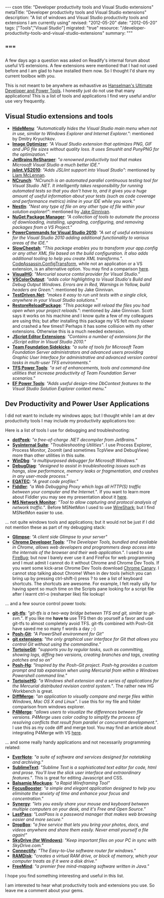--- cson
title: "Developer productivity tools and Visual Studio extensions"
metaTitle: "Developer productivity tools and Visual Studio extensions"
description: "A list of windows and Visual Studio productivity tools and extensions I am currently using"
revised: "2012-05-20"
date: "2012-05-20"
tags: ["Tools","Visual Studio"]
migrated: "true"
resource: "/developer-productivity-tools-and-visual-studio-extensions"
summary: """

"""
---
A few days ago a question was asked on Readify's internal forum about useful VS extensions. A few extensions were mentioned that I had not used before and I am glad to have installed them now. So I thought I'd share my current toolbox with you.

This is not meant to be anywhere as exhaustive as [Hanselman's Ultimate Developer and Power Tools][1]. I honestly just do not use that many applications! This is a list of tools and applications I find very useful and/or use very frequently.

## Visual Studio extensions and tools
 - **[HideMenu][2]**: *"Automatically hides the Visual Studio main menu when not in use, similar to Windows Explorer and Internet Explorer."*: mentioned by Dmitry Kryuchkov.
 - **[Image Optimizer][3]**: *"A Visual Studio extension that optimizes PNG, GIF and JPG file sizes without quality loss. It uses SmushIt and PunyPNG for the optimization."*
 - **[JetBrains ReSharper][4]**: *"a renowned productivity tool that makes Microsoft Visual Studio a much better IDE."*
 - **[jslint.VS2010][5]**: *"Adds JSLlint support into Visual Studio"*: mentioned by [Liam McLennan][6].
 - **[NCrunch][7]**: *"NCrunch is an automated parallel continuous testing tool for Visual Studio .NET. It intelligently takes responsibility for running automated tests so that you don't have to, and it gives you a huge amount of useful information about your tests (such as code coverage and performance metrics) inline in your IDE while you work."*
 - **[NestIn][8]**: *"Nest any type of file on any other type of file within your solution explorer!"*: mentioned by [Jake Ginnivan][9].
 - **[NuGet Package Manager][10]**: *"A collection of tools to automate the process of downloading, installing, upgrading, configuring, and removing packages from a VS Project."*
 - **[PowerCommands for Visual Studio 2010][11]**: *"A set of useful extensions for the Visual Studio 2010 adding additional functionality to various areas of the IDE."*
 - **[SlowCheetah][12]**: *"This package enables you to transform your app.config or any other XML file based on the build configuration. It also adds additional tooling to help you create XML transforms."*. [CodeAssassin.ConfigTransform][13], while not an application or a VS extension, is an alternative option. You may find a comparison [here][14].
 - **[VisualHG][15]**: *"Mercurial source contol provider for Visual Studio."*
 - **[VSColorOutput][16]**: *"adds color highlighting to Visual Studio's Build and Debug Output Windows. Errors are in Red, Warnings in Yellow, build headers are Green."*: mentioned by Jake Ginnivan.
 - **[TestDriven.Net][17]**: *"makes it easy to run unit tests with a single click, anywhere in your Visual Studio solutions."*
 - **[RestoreReloadPackage][18]**: *"This package will reload the files you had open when your project reloads."*: mentioned by Jake Ginnivan. Scott says it works on his machine and I know quite a few of my colleagues are using this; but after installing this package my VS felt much slower and crashed a few times!! Perhaps it has some collision with my other extensions. Otherwise this is a much needed extension.
 - **[JScript Editor Extensions][19]**: *"Contains a number of extensions for the JScript editor in Visual Studio 2010."*
 - **[Team Foundation Sidekicks][20]**: *"a suite of tools for Microsoft Team Foundation Server administrators and advanced users providing Graphic User Interface for administrative and advanced version control tasks in multi-user TFS environments."*
 - **[TFS Power Tools][21]**: *"a set of enhancements, tools and command-line utilities that increase productivity of Team Foundation Server scenarios."*
 - **[EF Power Tools][22]**: *"Adds useful design-time DbContext features to the Visual Studio Solution Explorer context menu."*

## Dev Productivity and Power User Applications
I did not want to include my windows apps; but I thought while I am at dev productivity tools I may include my productivity applications too:

Here is a list of tools I use for debugging and troubleshooting:

 - **[dotPeek][23]**: *"a free-of-charge .NET decompiler from JetBrains."*
 - **[SysInternal Suite][24]**: *"Troubleshooting Utilities"*. I use Process Explorer, Process Monitor, ZoomIt (and sometimes TcpView and DebugView) more than other utilities in this suite.
 - **[WinDbg][25]**: *"a multipurposed debugger for Microsoft Windows."*
 - **[DebugDiag][26]**: *"designed to assist in troubleshooting issues such as hangs, slow performance, memory leaks or fragmentation, and crashes in any user-mode process."*
 - **[EQATEC][27]**: *"A great code profiler."*
 - **[Fiddler][28]**: *"a Web Debugging Proxy which logs all HTTP(S) traffic between your computer and the Internet."*. If you want to learn more about Fiddler you may see my presentation about it [here][29].
 - **[MS Network Monitor][30]**: *"Tool to allow capturing and protocol analysis of network traffic."*. Before MSNetMon I used to use [WireShark][31]; but I find MSNetMon easier to use.

... not quite windows tools and applications; but it would not be just if I did not mention these as part of my debugging stack:

 - **[Glimpse][32]**: *"A client side Glimpse to your server"*
 - **[Chrome Developer Tools][33]**: *"The Developer Tools, bundled and available in Chrome, allows web developers and programmers deep access into the internals of the browser and their web application."*. I used to use [FireBug][34]; but now I barely ever use it and FireFox for web programming and I must admit I cannot do it without Chrome and Chrome Dev Tools. If you want some kick-arse Chrome Dev Tools download [Chrome Canary][35]. I cannot stop talking about Chrome! When in dev tools (which you can bring up by pressing ctrl-shift-i) press ? to see a list of keyboard shortcuts. The shortcuts are awesome. For example, I felt really silly for having spent so much time on the Scripts pane looking for a script file after I learnt ctrl-o (resharper like) file lookup!

... and a few source control power tools: 

 - **[git-tfs][38]**: *"git-tfs is a two-way bridge between TFS and git, similar to git-svn."*. If you like me **have to** use TFS then do yourself a favor and use git-tfs to almost completely avoid TFS. git-tfs combined with Posh-Git have saved me so many f words a day ;-)
 - **[Posh-Git][36]**: *"A PowerShell environment for Git"*
 - **[git extensions][37]**: *"the only graphical user interface for Git that allows you control Git without using the commandline."*
 - **[TortoiseGit][39]**: *"supports you by regular tasks, such as committing, showing logs, diffing two versions, creating branches and tags, creating patches and so on"*
 - **[Posh-Hg][40]**: *"Inspired by the Posh-Git project. Posh-hg provides a custom prompt and tab expansion when using Mercurial from within a Windows Powershell command line."*
 - **[TortoiseHG][41]**: *"a Windows shell extension and a series of applications for the Mercurial distributed revision control system."*. The rather new HG Workbench is great.
 - **[DiffMerge][42]**: *"an application to visually compare and merge files within Windows, Mac OS X and Linux"*. I use this for my file and folder comparison from windows explorer.
 - **[P4Merge][43]**: *"allows users to visualize the differences between file versions. P4Merge uses color coding to simplify the process of resolving conflicts that result from parallel or concurrent development."*. I use this as my code diff and merge tool. You may find an article about integrating P4Merge with VS [here][44].

... and some really handy applications and not necessarily programming related:

 - **[EverNote][45]**: *"a suite of software and services designed for notetaking and archiving."*
 - **[SublimeText][46]**: *"Sublime Text is a sophisticated text editor for code, html and prose. You'll love the slick user interface and extraordinary features."*. This is great for editing Javascript and CSS.
 - **[Balsamiq Mockups][47]**: *"a Rapid Wireframing Tool"*
 - **[FocusBooster][48]**: *"a simple and elegant application designed
to help you eliminate the anxiety of time and enhance your focus and concentration."*
 - **[Synergy][49]**: *"lets you easily share your mouse and keyboard between multiple computers on your desk, and it's Free and Open Source."*
 - **[LastPass][50]**: *"LastPass is a password manager that makes web browsing easier and more secure."*
 - **[DropBox][51]**: *"a free service that lets you bring your photos, docs, and videos anywhere and share them easily. Never email yourself a file again!"*
 - **[SkyDrive (for Windows)][52]**: *"Keep important files on your PC in sync with SkyDrive.com."*
 - **[Connectify][53]**: *"The Easy-to-Use software router for windows."* 
 - **[RAMDisk][54]**: *"creates a virtual RAM drive, or block of memory, which your computer treats as if it were a disk drive."*
 - **[FreeMind][55]**: *"a premier free mind-mapping software written in Java."*

I hope you find something interesting and useful in this list. 

I am interested to hear what productivity tools and extensions you use. So leave me a comment about your gems.


  [1]: http://www.hanselman.com/blog/ScottHanselmans2011UltimateDeveloperAndPowerUsersToolListForWindows.aspx
  [2]: http://visualstudiogallery.msdn.microsoft.com/bdbcffca-32a6-4034-8e89-c31b86ad4813
  [3]: http://visualstudiogallery.msdn.microsoft.com/a56eddd3-d79b-48ac-8c8f-2db06ade77c3
  [4]: http://www.jetbrains.com/resharper/
  [5]: http://visualstudiogallery.msdn.microsoft.com/961e6734-cd3a-4afb-a121-4541742b912e
  [6]: http://hackingon.net/
  [7]: http://www.ncrunch.net/
  [8]: http://visualstudiogallery.msdn.microsoft.com/9d6ef0ce-2bef-4a82-9a84-7718caa5bb45
  [9]: http://jake.ginnivan.net/
  [10]: http://visualstudiogallery.msdn.microsoft.com/27077b70-9dad-4c64-adcf-c7cf6bc9970c
  [11]: http://visualstudiogallery.msdn.microsoft.com/e5f41ad9-4edc-4912-bca3-91147db95b99
  [12]: http://visualstudiogallery.msdn.microsoft.com/69023d00-a4f9-4a34-a6cd-7e854ba318b5
  [13]: https://nuget.org/packages/CodeAssassin.ConfigTransform
  [14]: /transform-app-config-and-web-config
  [15]: http://visualhg.codeplex.com/
  [16]: http://vscoloroutput.codeplex.com/
  [17]: http://testdriven.net/
  [18]: http://www.hanselman.com/blog/IntroducingWorkspaceReloaderAVisualStudioAddInToSaveYourOpenFilesAcrossProjectReloads.aspx
  [19]: http://visualstudiogallery.msdn.microsoft.com/872d27ee-38c7-4a97-98dc-0d8a431cc2ed?SRC=Home
  [20]: http://www.attrice.info/cm/tfs/
  [21]: http://visualstudiogallery.msdn.microsoft.com/c255a1e4-04ba-4f68-8f4e-cd473d6b971f
  [22]: http://visualstudiogallery.msdn.microsoft.com/72a60b14-1581-4b9b-89f2-846072eff19d
  [23]: http://www.jetbrains.com/decompiler/
  [24]: http://technet.microsoft.com/en-us/sysinternals/bb842062.aspx
  [25]: http://msdn.microsoft.com/en-us/windows/hardware/gg463009.aspx
  [26]: http://www.microsoft.com/en-us/download/details.aspx?id=26798
  [27]: http://eqatec.com/Profiler/
  [28]: http://www.fiddler2.com/fiddler2/
  [29]: /advanced-web-debugging-with-fiddler
  [30]: http://www.microsoft.com/en-us/download/details.aspx?id=4865
  [31]: http://www.wireshark.org/
  [32]: http://getglimpse.com/
  [33]: https://developers.google.com/chrome-developer-tools/
  [34]: http://getfirebug.com/
  [35]: https://tools.google.com/dlpage/chromesxs
  [36]: https://github.com/dahlbyk/posh-git
  [37]: http://code.google.com/p/gitextensions/
  [38]: http://git-tfs.com/
  [39]: http://code.google.com/p/tortoisegit/
  [40]: http://poshhg.codeplex.com/
  [41]: http://tortoisehg.bitbucket.org/
  [42]: http://www.sourcegear.com/diffmerge/
  [43]: http://www.perforce.com/product/components/perforce_visual_merge_and_diff_tools
  [44]: http://www.richard-banks.org/2009/09/using-p4merge-with-visual-studio-2008.html
  [45]: http://evernote.com/
  [46]: http://www.sublimetext.com/
  [47]: http://www.balsamiq.com/
  [48]: http://www.focusboosterapp.com/
  [49]: http://synergy-foss.org/
  [50]: https://lastpass.com/
  [51]: https://www.dropbox.com/
  [52]: https://apps.live.com/skydrive
  [53]: http://www.connectify.me/
  [54]: http://memory.dataram.com/products-and-services/software/ramdisk
  [55]: http://freemind.sourceforge.net/wiki/index.php/Main_Page